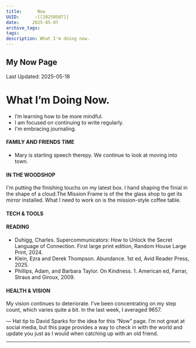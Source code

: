 ```yaml
---
title:      Now
UUID:      ›[[20250507]] 
date:     2025-05-07
archive_tags:
tags:       
description: What I'm doing now.
---
```

## My Now Page
Last Updated: 2025-05-18
# What I’m Doing Now.

* I’m learning how to be more mindful.
* I am focused on continuing to write regularly.
* I'm embracing journaling.  

#### FAMILY AND FRIENDS TIME
- Mary is starting speech therepy. We continue to look at moving into town.
 
#### IN THE WOODSHOP
I'm putting the finishing touchs on my latest box. I hand shaping the finial in the shape of a cloud.The Mission Frame is of the the glass shop to get its mirror installed. What I need to work on is the mission-style coffee table.    

#### TECH & TOOLS


#### READING
- Duhigg, Charles. Supercommunicators: How to Unlock the Secret Language of Connection. First large print edition, Random House Large Print, 2024.
- Klein, Ezra and Derek Thompson. Abundance. 1st ed, Avid Reader Press, 2025.
- Phillips, Adam, and Barbara Taylor. On Kindness. 1. American ed, Farrar, Straus and Giroux, 2009.

#### HEALTH & VISION
My vision continues to deteriorate. 
I've been concentrating on my step count, which varies quite a bit. In the last week, I averaged 9657. 

—
Hat tip to David Sparks for the idea for this “Now” page. I’m not great at social media, but this page provides a way to check in with the world and update you just as I would when catching up with an old friend.


----------------------------------
